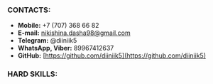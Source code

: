 ### CONTACTS: 
- **Mobile:** +7 (707) 368 66 82                                                  
- **E-mail:** nikishina.dasha98@gmail.com                     
- **Telegram:** @diiniik5
- **WhatsApp, Viber:** 89967412637
- **GitHub:** [https://github.com/diiniik5](https://github.com/diiniik5) 

### HARD SKILLS:
